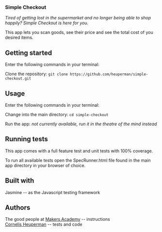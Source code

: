 ### Simple Checkout

*Tired of getting lost in the supermarket and no longer being able to shop happily? Simple Checkout is here for you.*

This app lets you scan goods, see their price and see the total cost of you desired items.

## Getting started
Enter the following commands in your terminal:

Clone the repository:
`git clone https://github.com/heuperman/simple-checkout.git`

## Usage
Enter the following commands in your terminal:

Change into the main directory:
`cd simple-checkout`

Run the app:
*not currently available, run it in the theatre of the mind instead*

## Running tests
This app comes with a full feature test and unit tests with 100% coverage.  

To run all available tests open the SpecRunner.html file found in the main app directory in your browser of choice.

## Built with
Jasmine -- as the Javascript testing framework

## Authors
The good people at [Makers Academy](https://makers.tech/) -- instructions  
[Cornelis Heuperman](https://github.com/heuperman) -- tests and code

